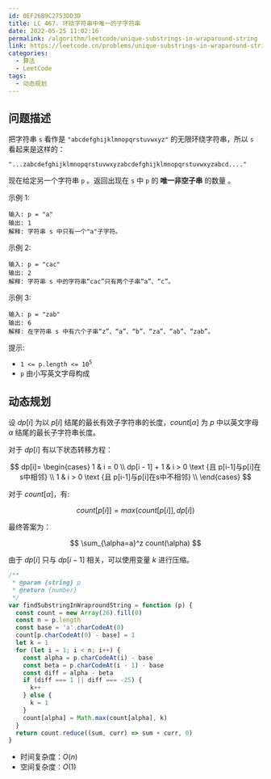 ```yaml
---
id: 0EF26B9C2753DD3D
title: LC 467. 环绕字符串中唯一的子字符串
date: 2022-05-25 11:02:16
permalink: /algorithm/leetcode/unique-substrings-in-wraparound-string
link: https://leetcode.cn/problems/unique-substrings-in-wraparound-string
categories:
  - 算法
  - LeetCode
tags:
  - 动态规划
---
```


<Level :type='2'/>

## 问题描述

把字符串 `s` 看作是 `"abcdefghijklmnopqrstuvwxyz"` 的无限环绕字符串，所以 `s` 看起来是这样的：

`"...zabcdefghijklmnopqrstuvwxyzabcdefghijklmnopqrstuvwxyzabcd...."`

现在给定另一个字符串 `p` 。返回出现在 `s` 中 `p` 的 **唯一非空子串** 的数量 。

示例 1:

```text
输入: p = "a"
输出: 1
解释: 字符串 s 中只有一个"a"子字符。
```

示例 2:

```text
输入: p = "cac"
输出: 2
解释: 字符串 s 中的字符串“cac”只有两个子串“a”、“c”。
```

示例 3:

```text
输入: p = "zab"
输出: 6
解释: 在字符串 s 中有六个子串“z”、“a”、“b”、“za”、“ab”、“zab”。
```

提示:

- <code>1 <= p.length <= 10<sup>5</sup></code>
- `p` 由小写英文字母构成

## 动态规划

设 $dp[i]$ 为以 $p[i]$ 结尾的最长有效子字符串的长度，$count[\alpha]$ 为 $p$ 中以英文字母 $\alpha$ 结尾的最长子字符串长度。

对于 $dp[i]$ 有以下状态转移方程：

$$
dp[i]=
\begin{cases}
1 & i = 0 \\
dp[i - 1] + 1 & i > 0 \text {且 p[i-1]与p[i]在s中相邻} \\
1 & i > 0 \text {且 p[i-1]与p[i]在s中不相邻} \\
\end{cases}
$$

对于 $count[\alpha]$，有:

$$
count[p[i]] = max(count[p[i]], dp[i])
$$

最终答案为：

$$
\sum_{\alpha=a}^z count(\alpha)
$$

由于 $dp[i]$ 只与 $dp[i-1]$ 相关，可以使用变量 $k$ 进行压缩。

```javascript
/**
 * @param {string} p
 * @return {number}
 */
var findSubstringInWraproundString = function (p) {
  const count = new Array(26).fill(0)
  const n = p.length
  const base = 'a'.charCodeAt(0)
  count[p.charCodeAt(0) - base] = 1
  let k = 1
  for (let i = 1; i < n; i++) {
    const alpha = p.charCodeAt(i) - base
    const beta = p.charCodeAt(i - 1) - base
    const diff = alpha - beta
    if (diff === 1 || diff === -25) {
      k++
    } else {
      k = 1
    }
    count[alpha] = Math.max(count[alpha], k)
  }
  return count.reduce((sum, curr) => sum + curr, 0)
}
```

- 时间复杂度：$O(n)$
- 空间复杂度：$O(1)$
